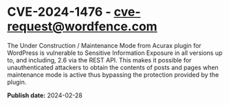 # CVE-2024-1476 - cve-request@wordfence.com

The Under Construction / Maintenance Mode from Acurax plugin for WordPress is vulnerable to Sensitive Information Exposure in all versions up to, and including, 2.6 via the REST API. This makes it possible for unauthenticated attackers to obtain the contents of posts and pages when maintenance mode is active thus bypassing the protection provided by the plugin.

**Publish date:** 2024-02-28
